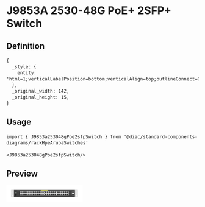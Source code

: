 # J9853A 2530-48G PoE+ 2SFP+ Switch

## Definition

```
{
  _style: { 
    entity: 'html=1;verticalLabelPosition=bottom;verticalAlign=top;outlineConnect=0;shadow=0;dashed=0;shape=mxgraph.rack.hpe_aruba.switches.j9853a_2530_48g_poeplus_2sfpplus_switch;',
  },
  _original_width: 142,
  _original_height: 15,
}
```

## Usage

```
import { J9853a253048gPoe2sfpSwitch } from '@diac/standard-components-diagrams/rackHpeArubaSwitches'

<J9853a253048gPoe2sfpSwitch/>
```

## Preview

<img src="./j9853a-2530-48g-poe-2sfp-switch.png" width="200"/>
